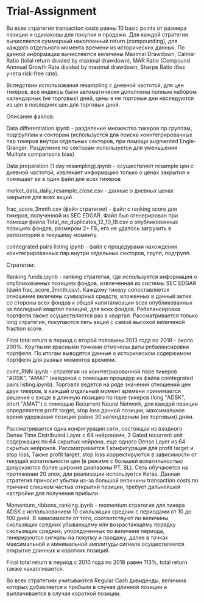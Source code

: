 # Trial-Assignment
Во всех стратегия transaction costs равны 10 basic points от размера позиции и одинаковы для покупки и продажи.
Для каждой стратегии вычисляется суммарный накопленный return (compounding), для каждого отдельного момента времени из исторических данных.
По данной информации вычисляются величины Maximal Drawdown, Calmar Ratio (total return divided by maximal drawdown),
MAR Ratio (Compound Annnual Growth Rate divided by maximal drawdown, Sharpe Ratio (без учета risk-free rate).

Вследствии использования resampling с дневной частотой, для цен тикеров, все индексы были автоматически дополнены полным набором календарных (не торговых) дней,
цены в не торговые дни наследуются из цен в последних цен для торговых дней.

Описание файлов:

Data differentiation.ipynb - разделение множества тикеров пр группам, подгруппам и секторам (используется для поиска коинтегрированных пар тикеров внутри отдельных
секторов, при помощи augmented Engle-Granger. Разделение по секторам используется для уменьшения Multiple comparisons bias)

Data preparation (1 day resampling).ipynb - осуществляет resample цен с дневной частотой, извлекает информацию только о ценах закрытия
и помещает ее в один файл для всех тикеров

market_data_daily_resample_close.csv - данные о дневных ценах закрытия для всех акций .

frac_score_3mnth.csv (файл стратегии) - файл с ranking score для тикеров, полученной из SEC EDGAR. Файл был сгенерирован при помощи файла Total_no_duplicates_12_10_18.csv
о опубликованных позициях фондов, размером 2+ ГБ, его не удалось загрузить в репозиторий к текущему моменту.

cointegrated pairs listing.ipynb - файл с процедурами нахождения коинтегрированных пар внутри отдельных секторов, групп, подгрупп.

Cтратегии:

Ranking funds.ipynb - ranking стратегия, где используется информация о опубликованных позициях фондов, извлеченная из системы SEC EDGAR (файл frac_score_3mnth.csv).
Каждому тикеру сопоставляется отношение величины суммарных средств, вложенных в данный актив со стороны всех фондов
к общей капитализации всех опубликованных за последний квартал позиций, для всех фондов.
Ребелансировка портфеля также осуществляется раз в квартал.
Рассматривается только long стратегия, покупаются пять акций с самой высокой величиной fraction score.

Final total return в период с второй половины 2013 года по 2018 - около 200%. Круглыми красными точками отмечены даты ребалансировки портфеля.
По итогам выводятся данные о историческом содержимом портфеля для разных моментов времени.

coint_RNN.ipynb - стратегия на коинтегрированной паре тикеров "ADSK", "AMAT" (найденой с помощью процедур из файла cointegrated pairs listing.ipynb).
Торговля ведется на ряде значений отношений цен двух тикеров, в каждый отдельный момент времени принимается решение о
входе в длинную позицию по паре тикеров (long "ADSK", short "AMAT") с помощью Recurrent Neural Network, для каждой позиции определяется profit target,
stop loss данной позиции, максимальное время удержания позиции равно 30 календарным (не торговым) дням.

Рассматривается одна конфигурация сети, состоящая из входного Dense Time Distributed Layer с 64 нейронами,
3 Gated recurrent unit содержащих по 64 скрытых нейрона, еще одного Dense Layer из 64 скрытых нейронов. Рассматривается 1 конфигурация для profit target и stop loss,
Также profit target, stop loss корректируются в зависимости от текущей волатильности цен (в режиме с большей волатильностью допускаются более широкие диапазоны PT, SL).
Сеть обучаюется на протяжении 20 эпох, для реализации используется Keras.
Данная стратегия приносит убытки из-за большой величины transaction costs по причине слишком частых открытий позиции, требует дальнейшей настройки для получения прибыли.

Momentum_ribbons_ranking.ipynb - momentum стратегия для тикера ADSK с использованием 10 скользящих средних с периодами от 10 до 100 дней.
В зависимости от того, соответствуют ли величины скользящих средних убывающему или возрастающему порядку скользящих средних, упорядоченных по величине периода,
генерируются сигналы на покупку и продажу, далее в точках максимальной и минимальной амплитуды сигнала осуществляется открытие длинных и коротких позиций.

Final total return в период с 2010 года по 2018 равен 113%, total return также накапливается.

Во всех стратегиях учитываются Regular Cash дивиденды, величина которых добавляется к прибыли в случае длинной позиции и выплачивается в случае короткой позиции.
